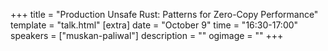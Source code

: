 +++
title = "Production Unsafe Rust: Patterns for Zero-Copy Performance"
template = "talk.html"
[extra]
  date = "October 9"
  time = "16:30-17:00"
  speakers = ["muskan-paliwal"]
  description = ""
  ogimage = ""
+++
